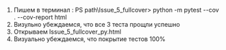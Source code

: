 1) Пишем в терминал : PS path\Issue_5_fullcover>  python -m pytest --cov . --cov-report html
2) Визульно убеждаемся, что все 3 теста прощли успешно
3) Открываем Issue_5_fullcover_py.html
4) Визуально убеждаемся, что покрытие тестов 100%
